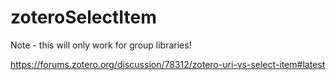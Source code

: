# zoteroSelectItem

Note - this will only work for group libraries!

https://forums.zotero.org/discussion/78312/zotero-uri-vs-select-item#latest
